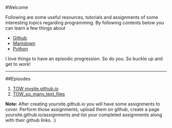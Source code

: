 #Welcome

Following are some useful resources, tutorials and assignments of some interesting topics regarding programming. By following contents below you can learn a few things about

* [Github](http://github.com/)
* [Markdown](https://daringfireball.net/projects/markdown/)
* [Python](https://www.python.org/)

I love things to have an episodic progression. So do you. So buckle up and get to work!

-----

##Episodes

1. [TOW mysite.github.io](episodes/TOW_mysite.github.io.html)
2. [TOW_so_many_text_files](episodes/TOW_so_many_text_files.html)

**Note:** After creating yoursite.github.io you will have some assignments to cover. Perform those assignments, upload them on github, create a page yoursite.github.io/assignments and list your completed assignments along with their github links. :)

